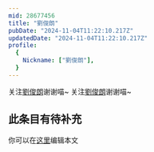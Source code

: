 ```yaml
---
mid: 28677456
title: "劉俊朗"
pubDate: "2024-11-04T11:22:10.217Z"
updatedDate: "2024-11-04T11:22:10.217Z"
profile:
  {
    Nickname: ["劉俊朗"],
  }
---
```


关注[劉俊朗](https://space.bilibili.com/28677456)谢谢喵~ 关注[劉俊朗](https://space.bilibili.com/28677456)谢谢喵~

## 此条目有待补充
你可以在[这里](https://github.com/Yuhanawa/VTuber.ICU-Content/edit/master/v/劉俊朗/index.md)编辑本文
